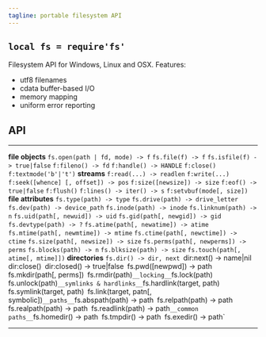 ```yaml
---
tagline: portable filesystem API
---
```


## `local fs = require'fs'`

Filesystem API for Windows, Linux and OSX. Features:

  * utf8 filenames
  * cdata buffer-based I/O
  * memory mapping
  * uniform error reporting

## API

-------------------------------------------- -----------------------------------------------
__file objects__
`fs.open(path | fd, mode) -> f`
`fs.file(f) -> f`
`fs.isfile(f) -> true|false`
`f:fileno() -> fd`
`f:handle() -> HANDLE`
`f:close()`
`f:textmode('b'|'t')`
__streams__
`f:read(...) -> readlen`
`f:write(...)`
`f:seek([whence] [, offset]) -> pos`
`f:size([newsize]) -> size`
`f:eof() -> true|false`
`f:flush()`
`f:lines() -> iter() -> s`
`f:setvbuf(mode[, size])`
__file attributes__
`fs.type(path) -> type`
`fs.drive(path) -> drive_letter`
`fs.dev(path) -> device_path`
`fs.inode(path) -> inode`
`fs.linknum(path) -> n`
`fs.uid(path[, newuid]) -> uid`
`fs.gid(path[, newgid]) -> gid`
`fs.devtype(path) -> ?`
`fs.atime(path[, newatime]) -> atime`
`fs.mtime(path[, newmtime]) -> mtime`
`fs.ctime(path[, newctime]) -> ctime`
`fs.size(path[, newsize]) -> size`
`fs.perms(path[, newperms]) -> perms`
`fs.blocks(path) -> n`
`fs.blksize(path) -> size`
`fs.touch(path[, atime[, mtime]])`
__directories__
`fs.dir() -> dir, next
`dir:next() -> name|nil`
`dir:close()`
`dir:closed() -> true|false`
`fs.pwd([newpwd]) -> path`
`fs.mkdir(path[, perms])`
`fs.rmdir(path)`
__locking__
`fs.lock(path)`
`fs.unlock(path)`
__symlinks & hardlinks__
`fs.hardlink(target, path)`
`fs.symlink(target, path)`
`fs.link(target, patn[, symbolic])`
__paths__
`fs.abspath(path) -> path`
`fs.relpath(path) -> path`
`fs.realpath(path) -> path`
`fs.readlink(path) -> path`
__common paths__
`fs.homedir() -> path`
`fs.tmpdir() -> path`
`fs.exedir() -> path`
-------------------------------------------- -----------------------------------------------
